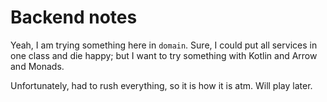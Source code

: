 # Backend notes

Yeah, I am trying something here in `domain`. Sure, I could put all services in one class and die happy; but I want to try something with Kotlin and Arrow and Monads.

Unfortunately, had to rush everything, so it is how it is atm. Will play later.
